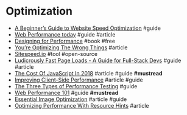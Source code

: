 # Optimization

- [A Beginner’s Guide to Website Speed Optimization](https://kinsta.com/learn/page-speed) #guide
- [Web Performance today](http://www.zeldman.com/2015/10/21/web-performance-today) #guide #article
- [Designing for Performance](http://designingforperformance.com) #book #free
- [You’re Optimizing The Wrong Things](http://ericleads.com/2013/04/youre-optimizing-the-wrong-things/) #article
- [Sitespeed.io](https://github.com/sitespeedio/sitespeed.io) #tool #open-source
- [Ludicrously Fast Page Loads - A Guide for Full-Stack Devs](http://www.nateberkopec.com/2015/10/07/frontend-performance-chrome-timeline.html) #guide #article
- [The Cost Of JavaScript In 2018](https://medium.com/@addyosmani/the-cost-of-javascript-in-2018-7d8950fbb5d4) #article #guide **#mustread**
- [Improving Client-Side Performance](https://tj.ie/improving-client-side-performance) #article #guide
- [The Three Types of Performance Testing](https://csswizardry.com/2018/10/three-types-of-performance-testing) #guide
- [Web Performance 101](https://3perf.com/talks/web-perf-101) #guide **#mustread**
- [Essential Image Optimization](https://images.guide) #article #guide
- [Optimizing Performance With Resource Hints](https://www.smashingmagazine.com/2019/04/optimization-performance-resource-hints) #article
